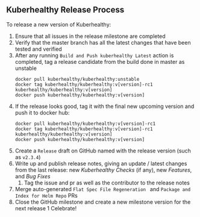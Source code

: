 ## Kuberhealthy Release Process

To release a new version of Kuberhealthy:

1. Ensure that all issues in the release milestone are completed
1. Verify that the master branch has all the latest changes that have been tested and verified
1. After any running `Build and Push kuberhealthy Latest` action is completed, tag a release candidate from the build done in master as unstable
    ```
    docker pull kuberhealthy/kuberhealthy:unstable
    docker tag kuberhealthy/kuberhealthy:v[version]-rc1 kuberhealthy/kuberhealthy:v[version]
    docker push kuberhealthy/kuberhealthy:v[version]
    ```
1. If the release looks good, tag it with the final new upcoming version and push it to docker hub:
    ```
    docker pull kuberhealthy/kuberhealthy:v[version]-rc1
    docker tag kuberhealthy/kuberhealthy:v[version]-rc1 kuberhealthy/kuberhealthy:v[version]
    docker push kuberhealthy/kuberhealthy:v[version]
    ```
1. Create a `Release` draft on GitHub named with the release version (such as `v2.3.4`)
1. Write up and publish release notes, giving an update / latest changes from the last release: new *Kuberhealthy Checks* (if any), new *Features*, and *Bug Fixes*
    1. Tag the issue and pr as well as the contributor to the release notes
1. Merge auto-generated `Flat Spec File Regeneration ` and `Package and Index for Helm Repo` PRs
1. Close the GitHub milestone and create a new milestone version for the next release
1 Celebrate!
